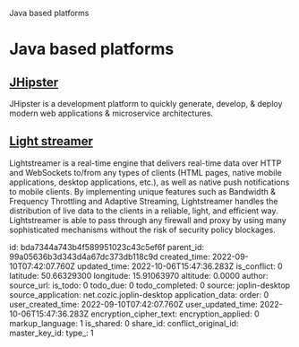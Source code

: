 Java based platforms

# Java based platforms

## [**JHipster**](https://www.jhipster.tech/)
JHipster is a development platform to quickly generate, develop, & deploy modern web applications & microservice architectures.

## [**Light streamer**](https://lightstreamer.com/)
Lightstreamer is a real-time engine that delivers real-time data over HTTP and WebSockets
to/from any types of clients (HTML pages, native mobile applications, desktop applications,
etc.), as well as native push notifications to mobile clients.
By implementing unique features such as Bandwidth & Frequency Throttling and
Adaptive Streaming, Lightstreamer handles the distribution of live data to the clients in a
reliable, light, and efficient way.
Lightstreamer is able to pass through any firewall and proxy by using many sophisticated
mechanisms without the risk of security policy blockages.

id: bda7344a743b4f589951023c43c5ef6f
parent_id: 99a05636b3d343d4a67dc373db118c9d
created_time: 2022-09-10T07:42:07.760Z
updated_time: 2022-10-06T15:47:36.283Z
is_conflict: 0
latitude: 50.66329300
longitude: 15.91063970
altitude: 0.0000
author: 
source_url: 
is_todo: 0
todo_due: 0
todo_completed: 0
source: joplin-desktop
source_application: net.cozic.joplin-desktop
application_data: 
order: 0
user_created_time: 2022-09-10T07:42:07.760Z
user_updated_time: 2022-10-06T15:47:36.283Z
encryption_cipher_text: 
encryption_applied: 0
markup_language: 1
is_shared: 0
share_id: 
conflict_original_id: 
master_key_id: 
type_: 1